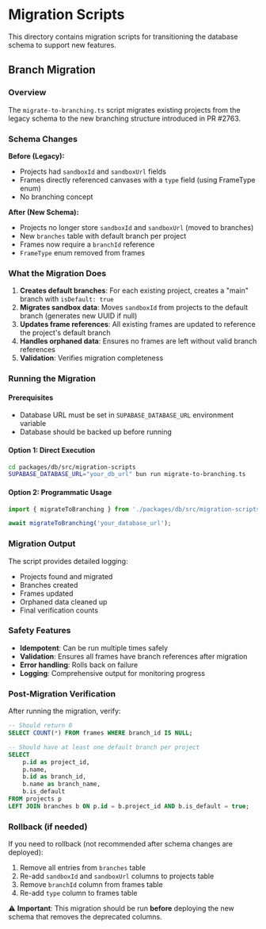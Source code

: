 # Migration Scripts

This directory contains migration scripts for transitioning the database schema to support new features.

## Branch Migration

### Overview

The `migrate-to-branching.ts` script migrates existing projects from the legacy schema to the new branching structure introduced in PR #2763.

### Schema Changes

**Before (Legacy):**
- Projects had `sandboxId` and `sandboxUrl` fields
- Frames directly referenced canvases with a `type` field (using FrameType enum)
- No branching concept

**After (New Schema):**
- Projects no longer store `sandboxId` and `sandboxUrl` (moved to branches)
- New `branches` table with default branch per project
- Frames now require a `branchId` reference
- `FrameType` enum removed from frames

### What the Migration Does

1. **Creates default branches**: For each existing project, creates a "main" branch with `isDefault: true`
2. **Migrates sandbox data**: Moves `sandboxId` from projects to the default branch (generates new UUID if null)
3. **Updates frame references**: All existing frames are updated to reference the project's default branch
4. **Handles orphaned data**: Ensures no frames are left without valid branch references
5. **Validation**: Verifies migration completeness

### Running the Migration

#### Prerequisites
- Database URL must be set in `SUPABASE_DATABASE_URL` environment variable
- Database should be backed up before running

#### Option 1: Direct Execution
```bash
cd packages/db/src/migration-scripts
SUPABASE_DATABASE_URL="your_db_url" bun run migrate-to-branching.ts
```

#### Option 2: Programmatic Usage
```typescript
import { migrateToBranching } from './packages/db/src/migration-scripts/migrate-to-branching';

await migrateToBranching('your_database_url');
```

### Migration Output
The script provides detailed logging:
- Projects found and migrated
- Branches created
- Frames updated
- Orphaned data cleaned up
- Final verification counts

### Safety Features
- **Idempotent**: Can be run multiple times safely
- **Validation**: Ensures all frames have branch references after migration
- **Error handling**: Rolls back on failure
- **Logging**: Comprehensive output for monitoring progress

### Post-Migration Verification

After running the migration, verify:
```sql
-- Should return 0
SELECT COUNT(*) FROM frames WHERE branch_id IS NULL;

-- Should have at least one default branch per project
SELECT 
    p.id as project_id, 
    p.name,
    b.id as branch_id,
    b.name as branch_name,
    b.is_default
FROM projects p
LEFT JOIN branches b ON p.id = b.project_id AND b.is_default = true;
```

### Rollback (if needed)

If you need to rollback (not recommended after schema changes are deployed):
1. Remove all entries from `branches` table
2. Re-add `sandboxId` and `sandboxUrl` columns to projects table
3. Remove `branchId` column from frames table
4. Re-add `type` column to frames table

⚠️ **Important**: This migration should be run **before** deploying the new schema that removes the deprecated columns.